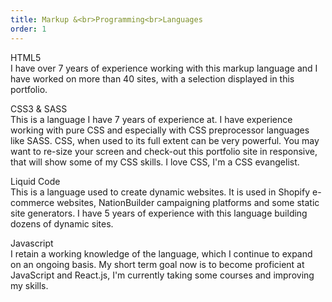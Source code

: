 ```yaml
---
title: Markup &<br>Programming<br>Languages
order: 1
---
```


<p><span class="font-light">HTML5</span><br>I have over 7 years of experience working with this markup language and I have worked on more than 40 sites, with a selection displayed in this portfolio.</p>

<p><span class="font-light">CSS3 & SASS</span><br>This is a language I have 7 years of experience at. I have experience working with pure CSS and especially with CSS preprocessor languages like SASS<!-- or Less-->. CSS, when used to its full extent can be very powerful. You may want to re-size your screen and check-out this portfolio site in responsive, that will show some of my CSS skills. I love CSS, I'm a CSS evangelist.</p><!--Knowing and using CSS well can be very, very powerful.-->

<p><span class="font-light">Liquid Code</span><br>This is a language used to create dynamic websites. It is used in Shopify e-commerce websites, NationBuilder campaigning platforms and some static site generators. I have 5 years of experience with this language building dozens of dynamic sites.</p><!--My experience using this language has meant I am able to accomplish more than the regular.-->

<p><span class="font-light">Javascript</span><br>I retain a working knowledge of the language, which I continue to expand on an ongoing basis. My short term goal now is to become proficient at JavaScript and React.js, I'm currently taking some courses and improving my skills.</p><!--I'm currently expanding my knowledge and focusing on learning it better to be able to master it.-->

<!--<p><span class="font-light">React Js</span><br>I retain a working knowledge of the language, and is my main focus to expand my current skillset. I intend on transferring some of my newest sites to this language using Next.js in the future.</p>--><!--I have small knowledge-->

<!--<p><span class="font-light">Green Sock Animation Platform</span><br>It is currently powering some of the animations in this portfolio and a couple of my recent projects. I continue to expand my capabilities to give even more life to future sites and create more interesting interactive designs.</p>-->